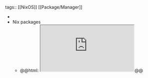 tags:: [[NixOS]] [[Package/Manager]]

-
- Nix packages
	- @@html: <iframe src="https://search.nixos.org/packages" alt="Nix packages" class="browser-tab"></iframe>@@